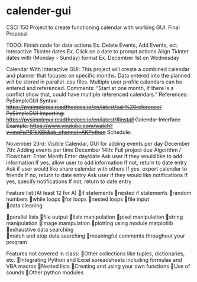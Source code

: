 # calender-gui
CSCI 150 Project to create functioning calendar with working GUI. 
Final Proposal 

TODO: 
Finish code for date actions Ex. Delete Events, Add Events, ect. 
Interactive Tkinter dates Ex. Click on a date to prompt actions
Align Tkinter dates with (Monday - Sunday) format Ex. December 1st on Wednesday

Calendar With Interactive GUI:
This project will create a combined calendar and planner that focuses on specific months. Data entered into the planned will be stored in parallel .csv files. Multiple user profile calendars can be entered and referenced.
Comments: “Start at one month, if there is a conflict show that, could have multiple referenced calendars.”
References:
~~PySimpleGUI Syntax: https://pysimplegui.readthedocs.io/en/latest/call%20reference/
PySimpleGUI Importing: https://pysimplegui.readthedocs.io/en/latest/#install
Calendar Interface Example: https://www.youtube.com/watch?v=mqFpP61kXEk&ab_channel=AKPython~~
Schedule: 

November 23rd: Visible Calendar, GUI for adding events per day
December 7th: Adding events per time
December 14th: Full project due
Algorithm / Flowchart:
Enter Month
Enter day/date
Ask user if they would like to add information
If yes, allow user to add information
If not, return to date entry
Ask if user would like share calendar with others
If yes, export calendar to friends
If no, return to date entry
Ask user if they would like notifications
If yes, specify notifications
If not, return to date entry
 
Feature list:(At least 12 for A) 
if statements 
nested if statements 
random numbers 
while loops 
for loops 
nested loops 
file input  
data cleaning 

parallel lists 
file output 
lists manipulation 
pixel manipulation 
string manipulation 
image manipulation 
plotting using module matplotlib 
exhaustive data searching  
match and stop data searching 
meaningful comments throughout your program 

Features not covered in class: 
Other collections like tuples, dictionaries, etc. 
Integrating Python and Excel spreadsheets including formulas and VBA macros 
Nested lists 
Creating and using your own functions 
Use of sounds 
Other python modules 

 
